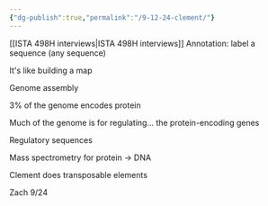 ```yaml
---
{"dg-publish":true,"permalink":"/9-12-24-clement/"}
---
```


[[ISTA 498H interviews\|ISTA 498H interviews]]
Annotation: label a sequence (any sequence)

It's like building a map

Genome assembly

3% of the genome encodes protein

Much of the genome is for regulating... the protein-encoding genes

Regulatory sequences

Mass spectrometry for protein -> DNA

Clement does transposable elements

Zach 9/24